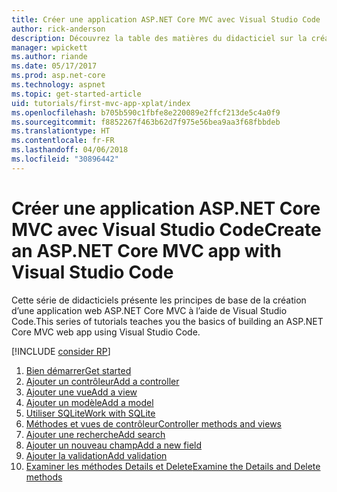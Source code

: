 ```yaml
---
title: Créer une application ASP.NET Core MVC avec Visual Studio Code
author: rick-anderson
description: Découvrez la table des matières du didacticiel sur la création d’une application ASP.NET Core MVC avec Visual Studio Code.
manager: wpickett
ms.author: riande
ms.date: 05/17/2017
ms.prod: asp.net-core
ms.technology: aspnet
ms.topic: get-started-article
uid: tutorials/first-mvc-app-xplat/index
ms.openlocfilehash: b705b590c1fbfe8e220089e2ffcf213de5c4a0f9
ms.sourcegitcommit: f8852267f463b62d7f975e56bea9aa3f68fbbdeb
ms.translationtype: HT
ms.contentlocale: fr-FR
ms.lasthandoff: 04/06/2018
ms.locfileid: "30896442"
---
```

# <a name="create-an-aspnet-core-mvc-app-with-visual-studio-code"></a><span data-ttu-id="b1ae9-103">Créer une application ASP.NET Core MVC avec Visual Studio Code</span><span class="sxs-lookup"><span data-stu-id="b1ae9-103">Create an ASP.NET Core MVC app with Visual Studio Code</span></span>

<span data-ttu-id="b1ae9-104">Cette série de didacticiels présente les principes de base de la création d’une application web ASP.NET Core MVC à l’aide de Visual Studio Code.</span><span class="sxs-lookup"><span data-stu-id="b1ae9-104">This series of tutorials teaches you the basics of building an ASP.NET Core MVC web app using Visual Studio Code.</span></span> 

[!INCLUDE [consider RP](../../includes/razor.md)]

1. [<span data-ttu-id="b1ae9-105">Bien démarrer</span><span class="sxs-lookup"><span data-stu-id="b1ae9-105">Get started</span></span>](xref:tutorials/first-mvc-app-xplat/start-mvc)
1. [<span data-ttu-id="b1ae9-106">Ajouter un contrôleur</span><span class="sxs-lookup"><span data-stu-id="b1ae9-106">Add a controller</span></span>](xref:tutorials/first-mvc-app-xplat/adding-controller)
1. [<span data-ttu-id="b1ae9-107">Ajouter une vue</span><span class="sxs-lookup"><span data-stu-id="b1ae9-107">Add a view</span></span>](xref:tutorials/first-mvc-app-xplat/adding-view)
1. [<span data-ttu-id="b1ae9-108">Ajouter un modèle</span><span class="sxs-lookup"><span data-stu-id="b1ae9-108">Add a model</span></span>](xref:tutorials/first-mvc-app-xplat/adding-model)
1. [<span data-ttu-id="b1ae9-109">Utiliser SQLite</span><span class="sxs-lookup"><span data-stu-id="b1ae9-109">Work with SQLite</span></span>](xref:tutorials/first-mvc-app-xplat/working-with-sql)
1. [<span data-ttu-id="b1ae9-110">Méthodes et vues de contrôleur</span><span class="sxs-lookup"><span data-stu-id="b1ae9-110">Controller methods and views</span></span>](xref:tutorials/first-mvc-app-xplat/controller-methods-views)
1. [<span data-ttu-id="b1ae9-111">Ajouter une recherche</span><span class="sxs-lookup"><span data-stu-id="b1ae9-111">Add search</span></span>](xref:tutorials/first-mvc-app-xplat/search)
1. [<span data-ttu-id="b1ae9-112">Ajouter un nouveau champ</span><span class="sxs-lookup"><span data-stu-id="b1ae9-112">Add a new field</span></span>](xref:tutorials/first-mvc-app-xplat/new-field)
1. [<span data-ttu-id="b1ae9-113">Ajouter la validation</span><span class="sxs-lookup"><span data-stu-id="b1ae9-113">Add validation</span></span>](xref:tutorials/first-mvc-app-xplat/validation)
1. [<span data-ttu-id="b1ae9-114">Examiner les méthodes Details et Delete</span><span class="sxs-lookup"><span data-stu-id="b1ae9-114">Examine the Details and Delete methods</span></span>](xref:tutorials/first-mvc-app/details)
